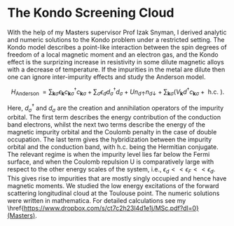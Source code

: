 # The Kondo Screening Cloud

With the help of my Masters supervisor Prof Izak Snyman, I derived analytic and numeric solutions to the Kondo problem under a restricted setting. The Kondo model describes a point-like interaction between the spin degrees of freedom of a local magnetic moment and an electron gas, and the Kondo effect is the surprizing increase in resistivity in some dilute magnetic alloys with a decrease of temperature. If the impurities in the metal are dilute then one can ignore inter-impurity effects and study the Anderson model.

$$
H_{\text {Anderson }}=\sum_{\mathbf{k} \sigma} \epsilon_{\mathbf{k}} c_{\mathbf{k} \sigma}^{\dagger} c_{\mathbf{k} \sigma}+\sum_\sigma \epsilon_d d_\sigma^{\dagger} d_\sigma+U n_{d \uparrow} n_{d \downarrow}+\sum_{\mathbf{k} \sigma}\left(V_{\mathbf{k}} d^{\dagger} c_{\mathbf{k} \sigma}+\text { h.c. }\right) \text {. }
$$

Here, $d^\dagger_\sigma$ and $d_\sigma$ are the creation and annihilation operators of the impurity orbital. The first term describes the energy contribution of the conduction band electrons, whilst the next two terms describe the energy of the magnetic impurity orbital and the Coulomb penalty in the case of double occupation. The last term gives the hybridization between the impurity orbital and the conduction band, with h.c. being the Hermitian conjugate. The relevant regime is when the impurity level lies far below the Fermi surface, and when the Coulomb repulsion U is comparatively large with respect to the other energy scales of the system, i.e., $\epsilon_d << \epsilon_F << \epsilon_d$. This gives rise to impurities that are mostly singly occupied and hence have magnetic moments. We studied the low energy excitations of the forward scattering longitudinal cloud at the Toulouse point. The numeric solutions were written in mathematica. For detailed calculations see my \href{https://www.dropbox.com/s/ct7c2h23l4d1e1j/MSc.pdf?dl=0}(Masters).